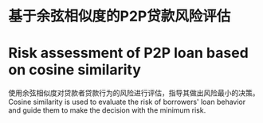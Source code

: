 # 基于余弦相似度的P2P贷款风险评估
# Risk assessment of P2P loan based on cosine similarity
使用余弦相似度对贷款者贷款行为的风险进行评估，指导其做出风险最小的决策。
Cosine similarity is used to evaluate the risk of borrowers' loan behavior and guide them to make the decision with the minimum risk.

